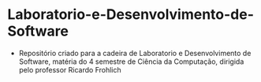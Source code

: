 # Laboratorio-e-Desenvolvimento-de-Software

- Repositório criado para a cadeira de Laboratorio e Desenvolvimento de Software, matéria do 4 semestre de Ciência da Computação, dirigida pelo professor Ricardo Frohlich
